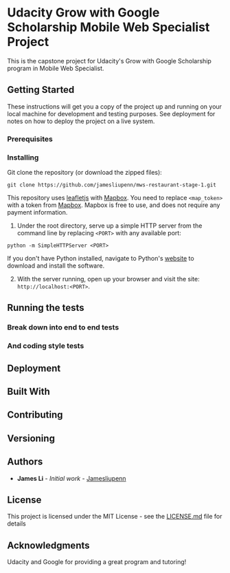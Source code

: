 # Udacity Grow with Google Scholarship Mobile Web Specialist Project

This is the capstone project for Udacity's Grow with Google Scholarship program in Mobile Web Specialist. 

## Getting Started

These instructions will get you a copy of the project up and running on your local machine for development and testing purposes. See deployment for notes on how to deploy the project on a live system.

### Prerequisites

### Installing

Git clone the repository (or download the zipped files):

```
git clone https://github.com/jamesliupenn/mws-restaurant-stage-1.git
```

This repository uses [leafletjs](https://leafletjs.com/) with [Mapbox](https://www.mapbox.com/). You need to replace `<map_token>` with a token from [Mapbox](https://www.mapbox.com/). Mapbox is free to use, and does not require any payment information. 

1. Under the root directory, serve up a simple HTTP server from the command line by replacing `<PORT>` with any available port:

```
python -m SimpleHTTPServer <PORT>
```

If you don't have Python installed, navigate to Python's [website](https://www.python.org/) to download and install the software.

2. With the server running, open up your browser and visit the site: `http://localhost:<PORT>`.


## Running the tests

### Break down into end to end tests

### And coding style tests

## Deployment

## Built With

## Contributing

## Versioning

## Authors

* **James Li** - *Initial work* - [Jamesliupenn](https://github.com/jamesliupenn)

## License

This project is licensed under the MIT License - see the [LICENSE.md](LICENSE.md) file for details

## Acknowledgments

Udacity and Google for providing a great program and tutoring!

